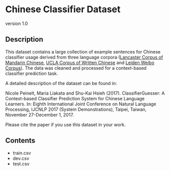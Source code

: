 # Chinese Classifier Dataset

version 1.0

## Description

This dataset contains a large collection of example sentences for Chinese classifier usage derived from three language corpora ([Lancaster Corpus of Mandarin Chinese](http://www.lancaster.ac.uk/fass/projects/corpus/LCMC/), [UCLA Corpus of Written Chinese](http://www.lancaster.ac.uk/fass/projects/corpus/UCLA/) and [Leiden Weibo Corpus](http://lwc.daanvanesch.nl/)). The data was cleaned and processed for a context-based classifier prediction task.
 
A detailed description of the dataset can be found in:

Nicole Peinelt, Maria Liakata and Shu-Kai Hsieh (2017). ClassifierGuesser: A Context-based Classifier Prediction System for Chinese Language Learners. In: Eighth International Joint Conference on Natural Language Processing, IJCNLP 2017 (System Demonstrations), Taipei, Taiwan, November 27-December 1, 2017.

Please cite the paper if you use this dataset in your work.

## Contents

- train.csv
- dev.csv
- test.csv
